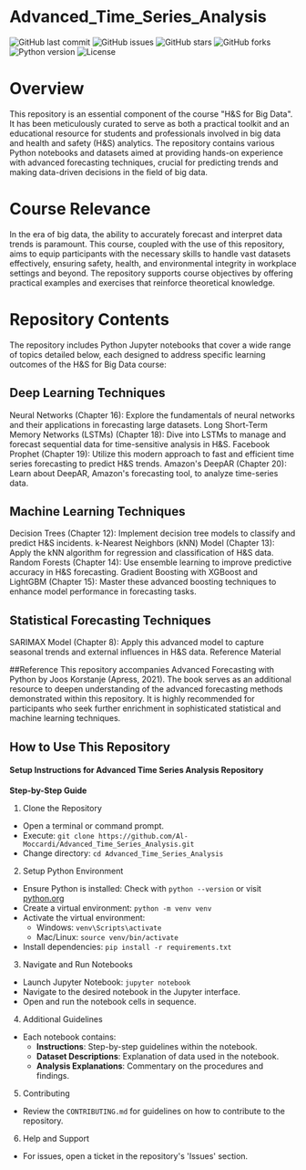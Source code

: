 # Advanced_Time_Series_Analysis

![GitHub last commit](https://img.shields.io/github/last-commit/Al-Moccardi/Advanced_Time_Series_Analysis)
![GitHub issues](https://img.shields.io/github/issues/Al-Moccardi/Advanced_Time_Series_Analysis)
![GitHub stars](https://img.shields.io/github/stars/Al-Moccardi/Advanced_Time_Series_Analysis?style=social)
![GitHub forks](https://img.shields.io/github/forks/Al-Moccardi/Advanced_Time_Series_Analysis?style=social)
![Python version](https://img.shields.io/badge/python-3.8+-blue.svg)
![License](https://img.shields.io/github/license/Al-Moccardi/Advanced_Time_Series_Analysis)

# Overview
This repository is an essential component of the course "H&S for Big Data". It has been meticulously curated to serve as both a practical toolkit and an educational resource for students and professionals involved in big data and health and safety (H&S) analytics. The repository contains various Python notebooks and datasets aimed at providing hands-on experience with advanced forecasting techniques, crucial for predicting trends and making data-driven decisions in the field of big data.

# Course Relevance
In the era of big data, the ability to accurately forecast and interpret data trends is paramount. This course, coupled with the use of this repository, aims to equip participants with the necessary skills to handle vast datasets effectively, ensuring safety, health, and environmental integrity in workplace settings and beyond. The repository supports course objectives by offering practical examples and exercises that reinforce theoretical knowledge.

# Repository Contents
The repository includes Python Jupyter notebooks that cover a wide range of topics detailed below, each designed to address specific learning outcomes of the H&S for Big Data course:

## Deep Learning Techniques

Neural Networks (Chapter 16): Explore the fundamentals of neural networks and their applications in forecasting large datasets.
Long Short-Term Memory Networks (LSTMs) (Chapter 18): Dive into LSTMs to manage and forecast sequential data for time-sensitive analysis in H&S.
Facebook Prophet (Chapter 19): Utilize this modern approach to fast and efficient time series forecasting to predict H&S trends.
Amazon's DeepAR (Chapter 20): Learn about DeepAR, Amazon's forecasting tool, to analyze time-series data.

## Machine Learning Techniques

Decision Trees (Chapter 12): Implement decision tree models to classify and predict H&S incidents.
k-Nearest Neighbors (kNN) Model (Chapter 13): Apply the kNN algorithm for regression and classification of H&S data.
Random Forests (Chapter 14): Use ensemble learning to improve predictive accuracy in H&S forecasting.
Gradient Boosting with XGBoost and LightGBM (Chapter 15): Master these advanced boosting techniques to enhance model performance in forecasting tasks.

## Statistical Forecasting Techniques

SARIMAX Model (Chapter 8): Apply this advanced model to capture seasonal trends and external influences in H&S data.
Reference Material

##Reference 
This repository accompanies Advanced Forecasting with Python by Joos Korstanje (Apress, 2021). The book serves as an additional resource to deepen understanding of the advanced forecasting methods demonstrated within this repository. It is highly recommended for participants who seek further enrichment in sophisticated statistical and machine learning techniques.

## How to Use This Repository
#### Setup Instructions for Advanced Time Series Analysis Repository

**Step-by-Step Guide**

1. Clone the Repository
- Open a terminal or command prompt.
- Execute: `git clone https://github.com/Al-Moccardi/Advanced_Time_Series_Analysis.git`
- Change directory: `cd Advanced_Time_Series_Analysis`

2. Setup Python Environment
- Ensure Python is installed: Check with `python --version` or visit [python.org](https://www.python.org/downloads/)
- Create a virtual environment: `python -m venv venv`
- Activate the virtual environment:
  - Windows: `venv\Scripts\activate`
  - Mac/Linux: `source venv/bin/activate`
- Install dependencies: `pip install -r requirements.txt`

3. Navigate and Run Notebooks
- Launch Jupyter Notebook: `jupyter notebook`
- Navigate to the desired notebook in the Jupyter interface.
- Open and run the notebook cells in sequence.

4. Additional Guidelines
- Each notebook contains:
  - **Instructions**: Step-by-step guidelines within the notebook.
  - **Dataset Descriptions**: Explanation of data used in the notebook.
  - **Analysis Explanations**: Commentary on the procedures and findings.
  
5. Contributing
- Review the `CONTRIBUTING.md` for guidelines on how to contribute to the repository.

6. Help and Support
- For issues, open a ticket in the repository's 'Issues' section.


